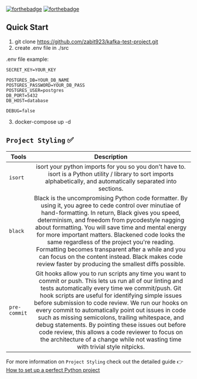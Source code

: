 [![forthebadge](https://forthebadge.com/images/badges/made-with-python.svg)](https://forthebadge.com) [![forthebadge](https://forthebadge.com/images/badges/powered-by-responsibility.svg)](https://forthebadge.com)

## Quick Start


1) git clone https://github.com/zabit923/kafka-test-project.git
2) create .env file in ./src

.env file example:
```commandline
SECRET_KEY=YOUR_KEY

POSTGRES_DB=YOUR_DB_NAME
POSTGRES_PASSWORD=YOUR_DB_PASS
POSTGRES_USER=postgres
DB_PORT=5432
DB_HOST=database

DEBUG=false
```
3) docker-compose up -d

## `Project Styling` ✅

| Tools          |                                                                                                                                                                                                                                                                                      Description                                                                                                                                                                                                                                                                                       |
| -------------- | :------------------------------------------------------------------------------------------------------------------------------------------------------------------------------------------------------------------------------------------------------------------------------------------------------------------------------------------------------------------------------------------------------------------------------------------------------------------------------------------------------------------------------------------------------------------------------------: |
| `isort`        |                                                                                                                                                                                                         isort your python imports for you so you don't have to. isort is a Python utility / library to sort imports alphabetically, and automatically separated into sections.                                                                                                                                                                                                         |
| `black`        |                       Black is the uncompromising Python code formatter. By using it, you agree to cede control over minutiae of hand-formatting. In return, Black gives you speed, determinism, and freedom from pycodestyle nagging about formatting. You will save time and mental energy for more important matters. Blackened code looks the same regardless of the project you're reading. Formatting becomes transparent after a while and you can focus on the content instead. Black makes code review faster by producing the smallest diffs possible.                       |
| `pre-commit`   | Git hooks allow you to run scripts any time you want to commit or push. This lets us run all of our linting and tests automatically every time we commit/push. Git hook scripts are useful for identifying simple issues before submission to code review. We run our hooks on every commit to automatically point out issues in code such as missing semicolons, trailing whitespace, and debug statements. By pointing these issues out before code review, this allows a code reviewer to focus on the architecture of a change while not wasting time with trivial style nitpicks. |

For more information on `Project Styling` check out the detailed guide 👉 [How to set up a perfect Python project](https://sourcery.ai/blog/python-best-practices/)
